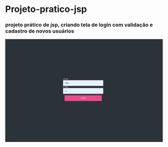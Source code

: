 # Projeto-pratico-jsp
### projeto prático de jsp, criando tela de login com validação e cadastro de novos usuários


![print tela login](https://github.com/Rayane420/Projeto-pratico-jsp/blob/master/Tela_Login.png)
